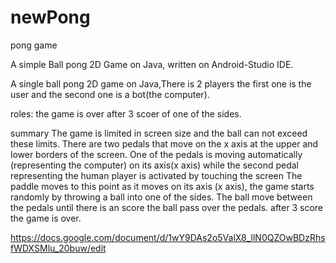 # newPong

pong game

A simple Ball pong 2D Game on Java, written on Android-Studio IDE.


A single ball pong 2D game on Java,There is 2 players the first one is the user
and the second one is a bot(the computer).

roles:
the game is over after 3 scoer of one of the sides.

summary
The game is limited in screen size and the ball can not exceed these limits. There are two pedals that move on the x axis at the upper and lower borders of the screen. One of the pedals is moving automatically (representing the computer) on its axis(x axis) while the second pedal representing the human player is activated by touching the screen The paddle moves to this point as it moves on its axis (x axis), the game starts randomly by throwing a ball into one of the sides.
The ball move between the pedals until there is an score the ball pass over the pedals.
after 3 score the game is over.


https://docs.google.com/document/d/1wY9DAs2o5ValX8_llN0QZOwBDzRhsfWDXSMlu_20buw/edit
